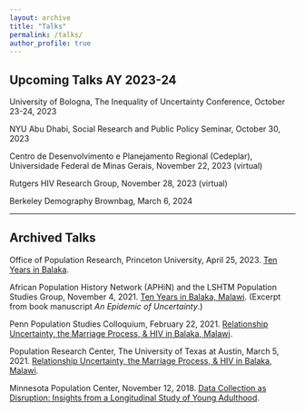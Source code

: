 ```yaml
---
layout: archive
title: "Talks"
permalink: /talks/
author_profile: true
---
```


## Upcoming Talks AY 2023-24

University of Bologna, The Inequality of Uncertainty Conference, October 23-24, 2023

NYU Abu Dhabi, Social Research and Public Policy Seminar, October 30, 2023

Centro de Desenvolvimento e Planejamento Regional (Cedeplar), Universidade Federal de Minas Gerais, November 22, 2023 (virtual)

Rutgers HIV Research Group, November 28, 2023 (virtual)

Berkeley Demography Brownbag, March 6, 2024
 
_____ 
## Archived Talks

Office of Population Research, Princeton University, April 25, 2023. <a href="https://www.youtube.com/watch?v=-a_xnHedUaY"> Ten Years in Balaka</a>.

African Population History Network (APHiN) and the LSHTM Population Studies Group, November 4, 2021. <a href="https://lshtm.cloud.panopto.eu/Panopto/Pages/Viewer.aspx?id=ef5fb518-6dce-4b2b-a723-adec0062f281">Ten Years in Balaka, Malawi</a>. (Excerpt from book manuscript _An Epidemic of Uncertainty_.)

Penn Population Studies Colloquium, February 22, 2021. <a href="https://www.youtube.com/watch?v=T4pYC-M9bF8&t=3188s">Relationship Uncertainty, the Marriage Process, & HIV in Balaka, Malawi</a>.

Population Research Center, The University of Texas at Austin, March 5, 2021. <a href="https://www.youtube.com/watch?v=T1-SyI00_0Q">Relationship Uncertainty, the Marriage Process, & HIV in Balaka, Malawi</a>.

Minnesota Population Center, November 12, 2018. <a href="https://www.youtube.com/watch?v=ezb13umtzdg&t=496s">Data Collection as Disruption: Insights from a Longitudinal Study of Young Adulthood</a>.